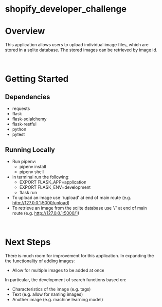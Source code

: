 # shopify_developer_challenge

# Overview

This application allows users to upload individual image files, which are stored in a sqlite database. The stored images can be retrieved by image id. 

</br>

# Getting Started

## Dependencies

- requests
- flask
- flask-sqlalchemy
- flask-restful
- python
- pytest

## Running Locally
- Run pipenv:
  - pipenv install
  - pipenv shell 
- In terminal run the following:
  - EXPORT FLASK_APP=application
  - EXPORT FLASK_ENV=development
  - flask run
- To upload an image use '/upload' at end of main route (e.g. http://127.0.0.1:5000/upload)
- To retrieve an image from the sqlite database use '/<id>' at end of main route (e.g. http://127.0.0.1:5000/1)

</br>  

# Next Steps
There is much room for improvement for this application. 
In expanding the the functionality of adding images:
- Allow for multiple images to be added at once

In particular, the development of search functions based on:
- Characteristics of the image (e.g. tags)
- Text (e.g. allow for naming images)
- Another image (e.g. machine learning model)
